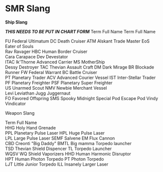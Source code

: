 <!-- TITLE: SMR Slang -->
<!-- SUBTITLE: A quick summary of SMR Slang -->

# SMR Slang

**Ship Slang**

***THIS NEEDS TO BE PUT IN CHART FORM***
Term	Full Name	Term	Full Name

FU	Federal Ultimatum 
DC	Death Cruiser
ATM	Alskant Trade Master
EoS	Eater of Souls	
Rav	Ravager
HBC	Human Border Cruiser	
Cara	Carapace
Dev	Devestator	
ITAC	Ik'Thorne Advanced Carrier
MS	MotherShip	
Dessy	Destroyer
TAC	Thevian Assault Craft
DM	Dark Mirage
BR	Blockade Runner	
FW	Federal Warrant
BC	Battle Cruiser	
PT	Planetary Trader
ACV	Advanced Courier Vessel	
IST	Inter-Stellar Trader
PF	Planetary Freighter
PSF	Planetary Super Freighter	
US	Unarmed Scout
NMV	Newbie Merchant Vessel	
Levi	Leviathan
Jugg	Juggernaut	
FO	Favored Offspring
SMS	Spooky Midnight Special	
Pod	Escape Pod
Vindy	Vindicator

Weapon Slang

Term	Full Name	
HHG	Holy Hand Grenade	
PPL	Planetary Pulse Laser
HPL	Huge Pulse Laser	
LPL	Large Pulse Laser
SEMF	Salvene EM Flux Cannon	
CBD	Creonti "Big Daddy"
BMTL	Big mamma Torpedo launcher	
TSD	Thevian Shield Dispencer
TL	Torpedo Launcher	
WQSV	WQ Shield Vaporizers
HHD	Human Harmonic Disruptor	
HPT	Human Photon Torpedo
PT	Photon Torpedo	
LJT	Little Junior Torpedo
ILL	Insanely Larger Laser
